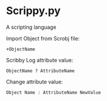 # Scrippy.py
A scripting language

Import Object from Scrobj file:
```
+ObjectName
```

Scribby Log attribute value:
```
ObjectName ? AttributeName
```

Change attribute value:
```
Object Name : AttributeName NewValue
```
